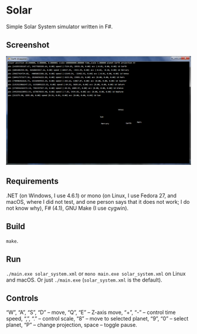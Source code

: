 # Solar

Simple Solar System simulator written in F#.

## Screenshot

![Screenshot](screenshot.png)

## Requirements

.NET (on Windows, I use 4.6.1) or mono (on Linux, I use Fedora 27, and macOS, where I did not test, and one person says that it does not work; I do not know why), F# (4.1), GNU Make (I use cygwin).

## Build

`make`.

## Run

`./main.exe solar_system.xml` or `mono main.exe solar_system.xml` on Linux and macOS.
Or just `./main.exe` (`solar_system.xml` is the default).

## Controls

“W”, “A”, “S”, “D” – move, “Q”, “E” – Z-axis move, “+”, “-” – control time speed, “,”, “.” – control scale, “8” – move to selected planet, “9”, “0” – select planet, “P” – change projection, space – toggle pause.
